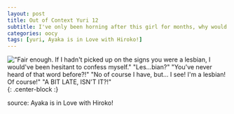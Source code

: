 ```yaml
---
layout: post
title: Out of Context Yuri 12
subtitle: I've only been horning after this girl for months, why would that make me Gay
categories: oocy
tags: [yuri, Ayaka is in Love with Hiroko!]
---
```




!["Fair enough. If I hadn't picked up on the signs you were a lesbian, I would've been hesitant to confess myself." "Les...bian?" "You've never heard of that word before?!" "No of course I have, but... I see! I'm a lesbian! Of course!" "A BIT LATE, ISN'T IT?!"](https://imgur.com/pTFwafl.png){: .center-block :}

source: Ayaka is in Love with Hiroko!